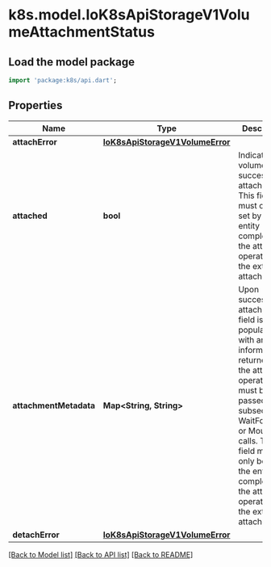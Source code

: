 # k8s.model.IoK8sApiStorageV1VolumeAttachmentStatus

## Load the model package
```dart
import 'package:k8s/api.dart';
```

## Properties
Name | Type | Description | Notes
------------ | ------------- | ------------- | -------------
**attachError** | [**IoK8sApiStorageV1VolumeError**](IoK8sApiStorageV1VolumeError.md) |  | [optional] 
**attached** | **bool** | Indicates the volume is successfully attached. This field must only be set by the entity completing the attach operation, i.e. the external-attacher. | 
**attachmentMetadata** | **Map<String, String>** | Upon successful attach, this field is populated with any information returned by the attach operation that must be passed into subsequent WaitForAttach or Mount calls. This field must only be set by the entity completing the attach operation, i.e. the external-attacher. | [optional] [default to const {}]
**detachError** | [**IoK8sApiStorageV1VolumeError**](IoK8sApiStorageV1VolumeError.md) |  | [optional] 

[[Back to Model list]](../README.md#documentation-for-models) [[Back to API list]](../README.md#documentation-for-api-endpoints) [[Back to README]](../README.md)


